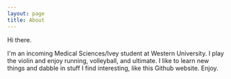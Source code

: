 ```yaml
---
layout: page
title: About
---
```


Hi there. 

I'm an incoming Medical Sciences/Ivey student at Western University. I play the violin and enjoy running, volleyball, and ultimate. I like to learn new things and dabble in stuff  I find interesting, like this Github website. Enjoy. 

